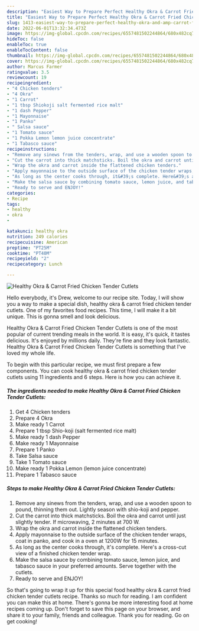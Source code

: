 ```yaml
---
description: "Easiest Way to Prepare Perfect Healthy Okra & Carrot Fried Chicken Tender Cutlets"
title: "Easiest Way to Prepare Perfect Healthy Okra & Carrot Fried Chicken Tender Cutlets"
slug: 1413-easiest-way-to-prepare-perfect-healthy-okra-and-amp-carrot-fried-chicken-tender-cutlets
date: 2022-06-01T13:32:34.473Z
image: https://img-global.cpcdn.com/recipes/6557481502244864/680x482cq70/healthy-okra-carrot-fried-chicken-tender-cutlets-recipe-main-photo.jpg
hideToc: false
enableToc: true
enableTocContent: false
thumbnail: https://img-global.cpcdn.com/recipes/6557481502244864/680x482cq70/healthy-okra-carrot-fried-chicken-tender-cutlets-recipe-main-photo.jpg
cover: https://img-global.cpcdn.com/recipes/6557481502244864/680x482cq70/healthy-okra-carrot-fried-chicken-tender-cutlets-recipe-main-photo.jpg
author: Marcus Farmer
ratingvalue: 3.5
reviewcount: 19
recipeingredient:
- "4 Chicken tenders"
- "4 Okra"
- "1 Carrot"
- "1 tbsp Shiokoji salt fermented rice malt"
- "1 dash Pepper"
- "1 Mayonnaise"
- "1 Panko"
- " Salsa sauce"
- "1 Tomato sauce"
- "1 Pokka Lemon lemon juice concentrate"
- "1 Tabasco sauce"
recipeinstructions:
- "Remove any sinews from the tenders, wrap, and use a wooden spoon to pound, thinning them out. Lightly season with shio-koji and pepper."
- "Cut the carrot into thick matchsticks. Boil the okra and carrot until just slightly tender. If microwaving, 2 minutes at 700 W."
- "Wrap the okra and carrot inside the flattened chicken tenders."
- "Apply mayonnaise to the outside surface of the chicken tender wraps, coat in panko, and cook in a oven at 1200W for 15 minutes."
- "As long as the center cooks through, it&#39;s complete. Here&#39;s a cross-cut view of a finished chicken tender wrap."
- "Make the salsa sauce by combining tomato sauce, lemon juice, and tabasco sauce in your preferred amounts. Serve together with the cutlets."
- "Ready to serve and ENJOY!"
categories:
- Recipe
tags:
- healthy
- okra
- 

katakunci: healthy okra  
nutrition: 249 calories
recipecuisine: American
preptime: "PT25M"
cooktime: "PT40M"
recipeyield: "2"
recipecategory: Lunch

---
```



![Healthy Okra & Carrot Fried Chicken Tender Cutlets](https://img-global.cpcdn.com/recipes/6557481502244864/680x482cq70/healthy-okra-carrot-fried-chicken-tender-cutlets-recipe-main-photo.jpg)

Hello everybody, it's Drew, welcome to our recipe site. Today, I will show you a way to make a special dish, healthy okra & carrot fried chicken tender cutlets. One of my favorites food recipes. This time, I will make it a bit unique. This is gonna smell and look delicious.

Healthy Okra & Carrot Fried Chicken Tender Cutlets is one of the most popular of current trending meals in the world. It is easy, it's quick, it tastes delicious. It's enjoyed by millions daily. They're fine and they look fantastic. Healthy Okra & Carrot Fried Chicken Tender Cutlets is something that I've loved my whole life.




To begin with this particular recipe, we must first prepare a few components. You can cook healthy okra & carrot fried chicken tender cutlets using 11 ingredients and 6 steps. Here is how you can achieve it.

<!--inarticleads1-->

##### The ingredients needed to make Healthy Okra & Carrot Fried Chicken Tender Cutlets:

1. Get 4 Chicken tenders
1. Prepare 4 Okra
1. Make ready 1 Carrot
1. Prepare 1 tbsp Shio-koji (salt fermented rice malt)
1. Make ready 1 dash Pepper
1. Make ready 1 Mayonnaise
1. Prepare 1 Panko
1. Take  Salsa sauce
1. Take 1 Tomato sauce
1. Make ready 1 Pokka Lemon (lemon juice concentrate)
1. Prepare 1 Tabasco sauce




<!--inarticleads2-->

##### Steps to make Healthy Okra & Carrot Fried Chicken Tender Cutlets:

1. Remove any sinews from the tenders, wrap, and use a wooden spoon to pound, thinning them out. Lightly season with shio-koji and pepper.
1. Cut the carrot into thick matchsticks. Boil the okra and carrot until just slightly tender. If microwaving, 2 minutes at 700 W.
1. Wrap the okra and carrot inside the flattened chicken tenders.
1. Apply mayonnaise to the outside surface of the chicken tender wraps, coat in panko, and cook in a oven at 1200W for 15 minutes.
1. As long as the center cooks through, it&#39;s complete. Here&#39;s a cross-cut view of a finished chicken tender wrap.
1. Make the salsa sauce by combining tomato sauce, lemon juice, and tabasco sauce in your preferred amounts. Serve together with the cutlets.
1. Ready to serve and ENJOY!



So that's going to wrap it up for this special food healthy okra & carrot fried chicken tender cutlets recipe. Thanks so much for reading. I am confident you can make this at home. There's gonna be more interesting food at home recipes coming up. Don't forget to save this page on your browser, and share it to your family, friends and colleague. Thank you for reading. Go on get cooking!
